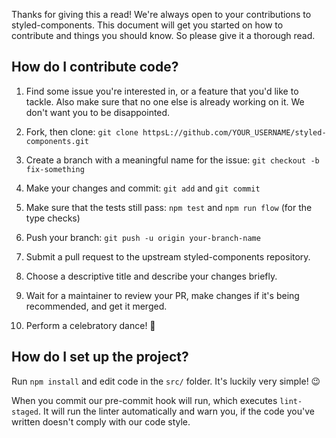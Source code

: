 Thanks for giving this a read! We're always open to your contributions to styled-components.
This document will get you started on how to contribute and things you should know.
So please give it a thorough read.

## How do I contribute code?

1. Find some issue you're interested in, or a feature that you'd like to tackle.
  Also make sure that no one else is already working on it. We don't want you to be
  disappointed.

2. Fork, then clone: `git clone httpsL://github.com/YOUR_USERNAME/styled-components.git`

3. Create a branch with a meaningful name for the issue: `git checkout -b fix-something`

4. Make your changes and commit: `git add` and `git commit`

5. Make sure that the tests still pass: `npm test` and `npm run flow` (for the type checks)

6. Push your branch: `git push -u origin your-branch-name`

7. Submit a pull request to the upstream styled-components repository.

8. Choose a descriptive title and describe your changes briefly.

9. Wait for a maintainer to review your PR, make changes if it's being recommended, and get it merged.

10. Perform a celebratory dance! :dancer:

## How do I set up the project?

Run `npm install` and edit code in the `src/` folder. It's luckily very simple! :wink:

When you commit our pre-commit hook will run, which executes `lint-staged`. It will run
the linter automatically and warn you, if the code you've written doesn't comply with our
code style.

